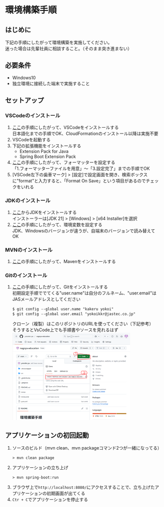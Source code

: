 # 環境構築手順

## はじめに
下記の手順にしたがって環境構築を実施してください。\
迷った場合は先輩社員に相談すること。（そのまま突き進まない）

## 必要条件
- Windows10
- 独立環境に接続した端末で実施すること

## セットアップ
### VSCodeのインストール
1. [ここ](https://qiita.com/furu38/items/6776acba6621012ee475)の手順にしたがって、VSCodeをインストールする\
日本語化までの手順でOK、CloudFormationのインストール以降は実施不要
2. VSCodeを起動する
3. 下記の拡張機能をインストールする
     - Extension Pack for Java
     - Spring Boot Extension Pack
4. [ここ](https://qiita.com/ryo8000/items/60714fa9c5ce261c1798)の手順にしたがって、フォーマッターを設定する\
「1.フォーマッターファイルを用意」～「3.設定完了」までの手順でOK
5. [VSCode左下の歯車マーク] > [設定]で設定画面を開き、検索ボックスに"format"と入力すると、「Format On Save」という項目があるのでチェックをいれる
### JDKのインストール
1. [ここ](https://www.oracle.com/jp/java/technologies/downloads/#jdk21-windows)からJDKをインストールする\
インストーラーは[JDK 21] > [Windows] > [x64 Installer]を選択
2. [ここ](https://www.javadrive.jp/start/install/index4.html)の手順にしたがって、環境変数を設定する\
JDK、Windowsのバージョンが違うが、自端末のバージョンで読み替えてOK

### MVNのインストール
1. [ここ](https://web-dev.hatenablog.com/entry/maven/windows-install)の手順にしたがって、Mavenをインストールする

### Gitのインストール
1. [ここ](https://qiita.com/nmosfet556/items/5c306380ddf46a58e6a2)の手順にしたがって、Gitをインストールする\
初期設定手順ででてくる"user.name"は自分のフルネーム、"user.email"はJASメールアドレスとしてください
    ```
    $ git config --global user.name "kakeru yokoi"
    $ git config --global user.email "yokoikkr@jastec.co.jp"
    ```
   クローン（複製）はこのリポジトリのURLを使ってください（下記参考）\
   そうするとVsCode上でも手順書やソースを見れるはず
   <img src="image-1.png" width="80%">

## アプリケーションの初回起動
1. ソースのビルド（mvn clean、mvn packageコマンド2つが一緒になってる）
    ```
    > mvn clean package  
    ```
2. アプリケーションの立ち上げ
    ```
    > mvn spring-boot:run 
    ```
3. ブラウザ上で`http://localhost:8080/`にアクセスすることで、立ち上げたアプリケーションの初期画面が出てくる
4. `Ctr + C`でアプリケーションを停止する